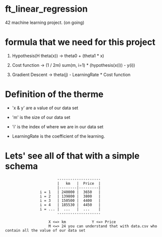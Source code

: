 # ft_linear_regression
42 machine learning project. (on going)

# formula that we need for this project

1. Hypothesis(H theta(x)) -> theta0 + (theta1 * x)

2. Cost function -> (1 / 2m) sum(m, i=1) * (hypothesis(x(i)) - y(i))

3. Gradient Descent -> theta(j) - LearningRate * Cost function

# Definition of the therme

- 'x & y' are a value of our data set

- 'm' is the size of our data set

- 'i' is the index of where we are in our data set

- LearningRate is the coefficient of the learning.

# Lets' see all of that with a simple schema

							--------------------
							|   km   |  Price  |
							|--------|---------|
					i = 1	| 240000 |  3650   |
					i = 2	| 139800 |  3800   |
					i = 3	| 150500 |  4400   |
					i = 4	| 185530 |  4450   |
					i = ...	|  ...	 |  ...    |
							--------------------

						X <=> km			Y <=> Price
						M <=> 24 you can understand that with data.csv who contain all the value of our data set